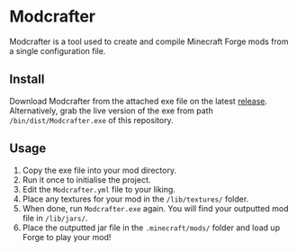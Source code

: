 # Modcrafter

Modcrafter is a tool used to create and compile Minecraft Forge mods from a single configuration file.

## Install
Download Modcrafter from the attached exe file on the latest [release](https://github.com/Nixinova/Modcrafter/releases).
Alternatively, grab the live version of the exe from path `/bin/dist/Modcrafter.exe` of this repository.

## Usage

1. Copy the exe file into your mod directory.
2. Run it once to initialise the project.
3. Edit the `Modcrafter.yml` file to your liking.
4. Place any textures for your mod in the `/lib/textures/` folder.
5. When done, run `Modcrafter.exe` again. You will find your outputted mod file in `/lib/jars/`.
6. Place the outputted jar file in the `.minecraft/mods/` folder and load up Forge to play your mod!

